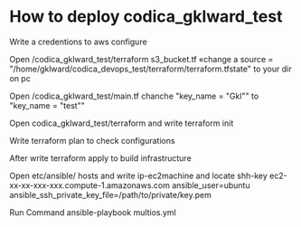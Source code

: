 # How to deploy codica_gklward_test 

Write a credentions to aws configure 
 
Open /codica_gklward_test/terraform s3_bucket.tf «change a source = "/home/gklward/codica_devops_test/terraform/terraform.tfstate" to your dir on pc 

Open /codica_gklward_test/main.tf  chanche "key_name  = "Gkl"" to "key_name  = "test""

Open codica_gklward_test/terraform and write  terraform init

Write terraform plan to check configurations 

After write terraform apply to build infrastructure 

Open etc/ansible/ hosts and write  ip-ec2machine and locate shh-key ec2-xx-xx-xxx-xxx.compute-1.amazonaws.com ansible_user=ubuntu ansible_ssh_private_key_file=/path/to/private/key.pem 

 Run Command ansible-playbook multios.yml 
